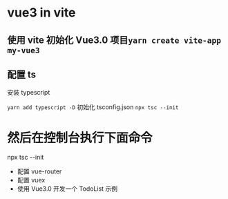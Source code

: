 # vue3 in vite

## 使用 vite 初始化 Vue3.0 项目`yarn create vite-app my-vue3`

## 配置 ts

安装 typescript

`yarn add typescript -D`
初始化 tsconfig.json
`npx tsc --init`


# 然后在控制台执行下面命令

npx tsc --init

- 配置 vue-router
- 配置 vuex
- 使用 Vue3.0 开发一个 TodoList 示例
